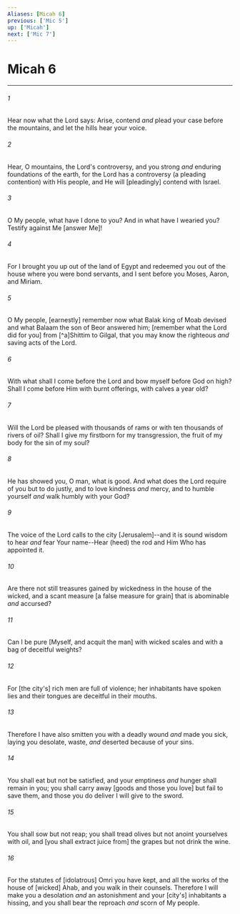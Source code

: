 ```yaml
---
Aliases: [Micah 6]
previous: ['Mic 5']
up: ['Micah']
next: ['Mic 7']
---
```

# Micah 6

***














###### 1 






Hear now what the Lord says: Arise, contend _and_ plead your case before the mountains, and let the hills hear your voice. 













###### 2 






Hear, O mountains, the Lord's controversy, and you strong _and_ enduring foundations of the earth, for the Lord has a controversy (a pleading contention) with His people, and He will [pleadingly] contend with Israel. 













###### 3 






O My people, what have I done to you? And in what have I wearied you? Testify against Me [answer Me]! 













###### 4 






For I brought you up out of the land of Egypt and redeemed you out of the house where you were bond servants, and I sent before you Moses, Aaron, and Miriam. 













###### 5 






O My people, [earnestly] remember now what Balak king of Moab devised and what Balaam the son of Beor answered him; [remember what the Lord did for you] from [^a]Shittim to Gilgal, that you may know the righteous _and_ saving acts of the Lord. 













###### 6 






With what shall I come before the Lord and bow myself before God on high? Shall I come before Him with burnt offerings, with calves a year old? 













###### 7 






Will the Lord be pleased with thousands of rams or with ten thousands of rivers of oil? Shall I give my firstborn for my transgression, the fruit of my body for the sin of my soul? 













###### 8 






He has showed you, O man, what is good. And what does the Lord require of you but to do justly, and to love kindness _and_ mercy, and to humble yourself _and_ walk humbly with your God? 













###### 9 






The voice of the Lord calls to the city [Jerusalem]--and it is sound wisdom to hear _and_ fear Your name--Hear (heed) the rod and Him Who has appointed it. 













###### 10 






Are there not still treasures gained by wickedness in the house of the wicked, and a scant measure [a false measure for grain] that is abominable _and_ accursed? 













###### 11 






Can I be pure [Myself, and acquit the man] with wicked scales and with a bag of deceitful weights? 













###### 12 






For [the city's] rich men are full of violence; her inhabitants have spoken lies and their tongues are deceitful in their mouths. 













###### 13 






Therefore I have also smitten you with a deadly wound _and_ made you sick, laying you desolate, waste, _and_ deserted because of your sins. 













###### 14 






You shall eat but not be satisfied, and your emptiness _and_ hunger shall remain in you; you shall carry away [goods and those you love] but fail to save them, and those you do deliver I will give to the sword. 













###### 15 






You shall sow but not reap; you shall tread olives but not anoint yourselves with oil, and [you shall extract juice from] the grapes but not drink the wine. 













###### 16 






For the statutes of [idolatrous] Omri you have kept, and all the works of the house of [wicked] Ahab, and you walk in their counsels. Therefore I will make you a desolation _and_ an astonishment and your [city's] inhabitants a hissing, and you shall bear the reproach _and_ scorn of My people.
